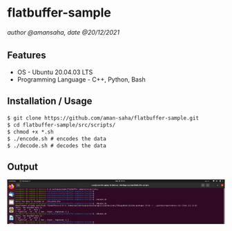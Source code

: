 # flatbuffer-sample

###### author @amansaha, date @20/12/2021

## Features

- OS - Ubuntu 20.04.03 LTS
- Programming Language - C++, Python, Bash

## Installation / Usage

```
$ git clone https://github.com/aman-saha/flatbuffer-sample.git
$ cd flatbuffer-sample/src/scripts/
$ chmod +x *.sh
$ ./encode.sh # encodes the data
$ ./decode.sh # decodes the data
```

## Output

![image info](images/output.png)



